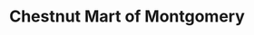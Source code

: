 ---
title: "Chestnut Mart of Montgomery"
url: /montgomery/chestnut-mart-of-montgomery/
shop: convenience
---